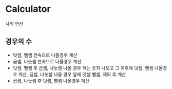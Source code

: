 #  Calculator
사직 연산

## 경우의 수

- 덧셈, 뺄셈 연속으로 나올경우 계산
- 곱셈, 나눗셈 연속으로 나올경우 계산
- 덧셈, 뺄셈 후 곱셈, 나눗셈 나올 경우 적는 숫자 나오고 그 이후에 덧셈, 뺄셈 나올경우 계산, 곱셈, 나눗셈 나올 경우 앞에 덧셈 뺄셈, 제외 후 계산
- 곱셈, 나눗셈 후 덧셈, 뺄셈 나올경우 계산
